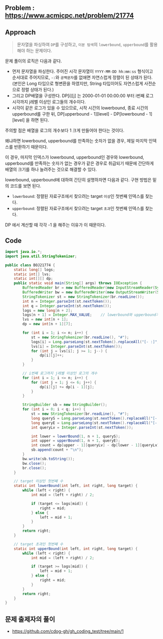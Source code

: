 ## Problem : https://www.acmicpc.net/problem/21774



## Approach

> 문자열을 파싱하여 `DP`를 구성하고, `이분 탐색`의 `lowerbound`, `upperbound`를 활용해야 하는 문제이다.



문제 풀이의 로직은 다음과 같다.

- 먼저 문자열을 파싱한다. 주어진 시각 문자열이 `YYYY-MM-DD hh:mm:ss` 형식이고 순서대로 주어지므로, `-:`와 `공백문자`를 없애면 자연스럽게 정렬이 된 상태가 된다.
  (본인은 Long 타입으로 형변환을 하였지만, String 타입이어도 자연스럽게 사전순으로 정렬 상태가 된다.)
- 그리고 DP배열을 구성한다. DP[i][j] 는 2000-01-01 00:00:00 부터 i번째 로그 시각까지 j레벨 이상인 로그들의 개수이다.
- 시각이 같은 로그가 있을 수 있으므로, 시작 시간의 lowerbound, 종료 시간의 upperbound를 구한 뒤, DP[upperbound - 1][level] - DP[lowerbound - 1][level] 을 하면 된다.

주의할 점은 배열을 로그의 개수보다 1 크게 만들어야 한다는 것이다. 

왜냐하면 lowerbound, upperbound를 만족하는 숫자가 없을 경우, 제일 마지막 인덱스를 반환하기 때문이다. 

이 경우, 마지막 인덱스가 lowerbound, upperbound인 경우와 lowerbound, upperbound를 만족하는 숫자가 없는 경우가 같은 경우로 취급되기 때문에 간단하게 배열의 크기를 하나 늘려주는 것으로 해결할 수 있다.



lowerbound, upperbound에 대하여 간단히 설명하자면 다음과 같다. 구현 방법은 밑의 코드를 보면 된다.

- `lowerbound`: 정렬된 자료구조에서 찾으려는 target `이상`인 첫번째 인덱스를 찾는다.
- `upperbound`: 정렬된 자료구조에서 찾으려는 target `초과`인 첫번째 인덱스를 찾는다.

DP 에서 계산할 때 각각 -1 을 해주는 이유가 이 때문이다.



## Code

```java
import java.io.*;
import java.util.StringTokenizer;

public class BOJ21774 {
    static long[] logs;
    static int[] lvs;
    static int[][] dp;
    public static void main(String[] args) throws IOException {
        BufferedReader br = new BufferedReader(new InputStreamReader(System.in));
        BufferedWriter bw = new BufferedWriter(new OutputStreamWriter(System.out));
        StringTokenizer st = new StringTokenizer(br.readLine());
        int n = Integer.parseInt(st.nextToken());
        int q = Integer.parseInt(st.nextToken());
        logs = new long[n + 2];
        logs[n + 1] = Integer.MAX_VALUE;    // lowerbound와 upperbound가 없을 때를 위한 인덱스
        lvs = new int[n + 1];
        dp = new int[n + 1][7];

        for (int i = 1; i <= n; i++) {
            st = new StringTokenizer(br.readLine(), "#");
            logs[i] = Long.parseLong(st.nextToken().replaceAll("[- :]", ""));
            lvs[i] = Integer.parseInt(st.nextToken());
            for (int j = lvs[i]; j >= 1; j--) {
                dp[i][j]++;
            }
        }

        // i번째 로그까지 j레벨 이상인 로그의 개수
        for (int i = 1; i <= n; i++) {
            for (int j = 1; j <= 6; j++) {
                dp[i][j] += dp[i - 1][j];
            }
        }

        StringBuilder sb = new StringBuilder();
        for (int i = 0; i < q; i++) {
            st = new StringTokenizer(br.readLine(), "#");
            long queryS = Long.parseLong(st.nextToken().replaceAll("[- :]", ""));
            long queryE = Long.parseLong(st.nextToken().replaceAll("[- :]", ""));
            int queryLv = Integer.parseInt(st.nextToken());

            int lower = lowerBound(1, n + 1, queryS);
            int upper = upperBound(1, n + 1, queryE);
            int count = dp[upper - 1][queryLv] - dp[lower - 1][queryLv];
            sb.append(count + "\n");
        }
        bw.write(sb.toString());
        bw.close();
        br.close();
    }

    // target 이상인 첫번째 수
    static int lowerBound(int left, int right, long target) {
        while (left < right) {
            int mid = (left + right) / 2;

            if (target <= logs[mid]) {
                right = mid;
            } else {
                left = mid + 1;
            }
        }
        return right;
    }

    // target 초과인 첫번째 수
    static int upperBound(int left, int right, long target) {
        while (left < right) {
            int mid = (left + right) / 2;

            if (target >= logs[mid]) {
                left = mid + 1;
            } else {
                right = mid;
            }
        }
        return right;
    }
}
```



## 문제 출제자의 풀이

- https://github.com/cdog-gh/gh_coding_test/tree/main/1